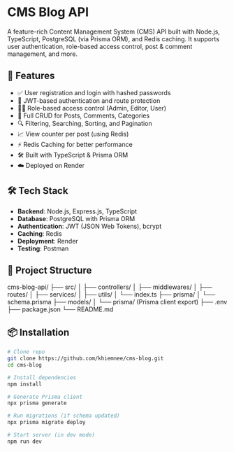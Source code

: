 # CMS Blog API

A feature-rich Content Management System (CMS) API built with Node.js, TypeScript, PostgreSQL (via Prisma ORM), and Redis caching. It supports user authentication, role-based access control, post & comment management, and more.

## 🚀 Features

- ✅ User registration and login with hashed passwords
- 🔐 JWT-based authentication and route protection
- 🧑‍💼 Role-based access control (Admin, Editor, User)
- 📝 Full CRUD for Posts, Comments, Categories
- 🔍 Filtering, Searching, Sorting, and Pagination
- 📈 View counter per post (using Redis)
- ⚡ Redis Caching for better performance
- 🛠️ Built with TypeScript & Prisma ORM
- ☁️ Deployed on Render

## 🛠️ Tech Stack

- **Backend**: Node.js, Express.js, TypeScript
- **Database**: PostgreSQL with Prisma ORM
- **Authentication**: JWT (JSON Web Tokens), bcrypt
- **Caching**: Redis
- **Deployment**: Render
- **Testing**: Postman

## 📂 Project Structure

cms-blog-api/
├── src/
│ ├── controllers/
│ ├── middlewares/
│ ├── routes/
│ ├── services/
│ ├── utils/
│ └── index.ts
├── prisma/
│ └── schema.prisma
├── models/
│ └── prisma/ (Prisma client export)
├── .env
├── package.json
└── README.md

## 📦 Installation

```bash
# Clone repo
git clone https://github.com/khiemnee/cms-blog.git
cd cms-blog

# Install dependencies
npm install

# Generate Prisma client
npx prisma generate

# Run migrations (if schema updated)
npx prisma migrate deploy

# Start server (in dev mode)
npm run dev
